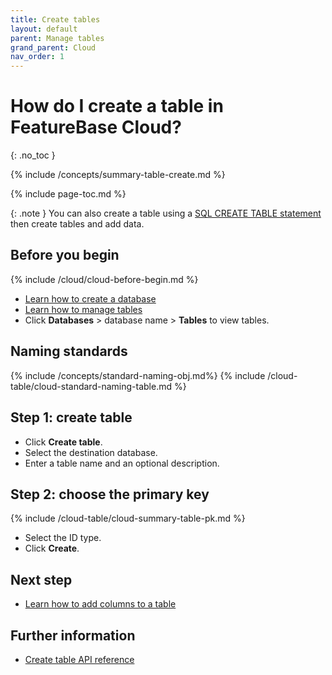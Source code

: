 ```yaml
---
title: Create tables
layout: default
parent: Manage tables
grand_parent: Cloud
nav_order: 1
---
```


# How do I create a table in FeatureBase Cloud?
{: .no_toc }

{% include /concepts/summary-table-create.md %}

{% include page-toc.md %}

{: .note }
You can also create a table using a [SQL CREATE TABLE statement](/docs/sql-guide/statements/statement-table-create) then create tables and add data.

## Before you begin

{% include /cloud/cloud-before-begin.md %}
* [Learn how to create a database](/docs/cloud/cloud-databases/cloud-db-create-custom)
* [Learn how to manage tables](/docs/cloud/cloud-tables/cloud-table-manage)
* Click **Databases** > database name > **Tables** to view tables.

## Naming standards

{% include /concepts/standard-naming-obj.md%}
{% include /cloud-table/cloud-standard-naming-table.md %}

## Step 1: create table

* Click **Create table**.
* Select the destination database.
* Enter a table name and an optional description.

## Step 2: choose the primary key

{% include /cloud-table/cloud-summary-table-pk.md %}

* Select the ID type.
* Click **Create**.

## Next step

* [Learn how to add columns to a table](/docs/cloud/cloud-tables/cloud-table-add-column)

## Further information

* [Create table API reference](https://api-docs-featurebase-cloud.redoc.ly/latest#operation/createTable)
